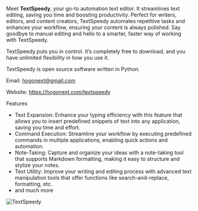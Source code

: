 Meet **TextSpeedy**, your go-to automation text editor. It streamlines text editing, saving you time and boosting productivity. Perfect for writers, editors, and content creators, TextSpeedy automates repetitive tasks and enhances your workflow, ensuring your content is always polished. Say goodbye to manual editing and hello to a smarter, faster way of working with TextSpeedy.

TextSpeedy puts you in control. It’s completely free to download, and you have unlimited flexibility in how you use it.

TextSpeedy is open source software written in Python.

Email: hogonext@gmail.com

Website: https://hogonext.com/textspeedy

Features
- Text Expansion: Enhance your typing efficiency with this feature that allows you to insert predefined snippets of text into any application, saving you time and effort.
- Command Execution: Streamline your workflow by executing predefined commands in multiple applications, enabling quick actions and automation.
- Note-Taking: Capture and organize your ideas with a note-taking tool that supports Markdown formatting, making it easy to structure and stylize your notes.
- Text Utility: Improve your writing and editing process with advanced text manipulation tools that offer functions like search-and-replace, formatting, etc.
- and much more

![TextSpeedy](https://hogonext.com/wp-content/uploads/2025/01/TextSpeedy.jpg)